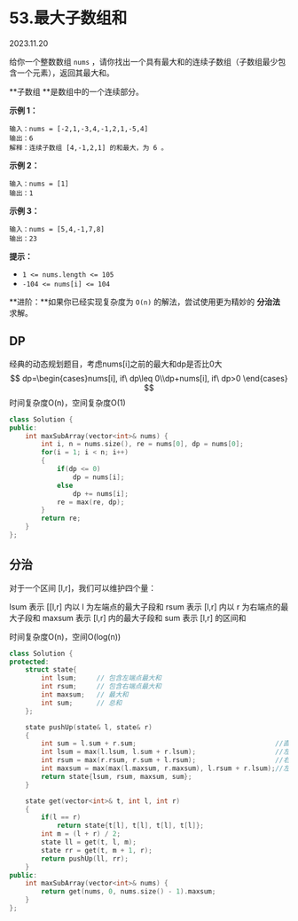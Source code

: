 # 53.最大子数组和

2023.11.20



给你一个整数数组 `nums` ，请你找出一个具有最大和的连续子数组（子数组最少包含一个元素），返回其最大和。

**子数组 **是数组中的一个连续部分。

**示例 1：**

```
输入：nums = [-2,1,-3,4,-1,2,1,-5,4]
输出：6
解释：连续子数组 [4,-1,2,1] 的和最大，为 6 。
```

**示例 2：**

```
输入：nums = [1]
输出：1
```

**示例 3：**

```
输入：nums = [5,4,-1,7,8]
输出：23
```

**提示：**

- `1 <= nums.length <= 105`
- `-104 <= nums[i] <= 104`

**进阶：**如果你已经实现复杂度为 `O(n)` 的解法，尝试使用更为精妙的 **分治法** 求解。





## DP

经典的动态规划题目，考虑nums[i]之前的最大和dp是否比0大
$$
dp=\begin{cases}nums[i], if\ dp\leq 0\\dp+nums[i], if\ dp>0 \end{cases} 
$$
时间复杂度O(n)，空间复杂度O(1)

```c++
class Solution {
public:
    int maxSubArray(vector<int>& nums) {
        int i, n = nums.size(), re = nums[0], dp = nums[0];
        for(i = 1; i < n; i++)
        {
            if(dp <= 0)
                dp = nums[i];
            else
                dp += nums[i];
            re = max(re, dp);
        }
        return re;
    }
};
```



## 分治

对于一个区间 [l,r]，我们可以维护四个量：

lsum 表示 [[l,r] 内以 l 为左端点的最大子段和
rsum 表示 [l,r] 内以 r 为右端点的最大子段和
maxsum 表示 [l,r] 内的最大子段和
sum 表示 [l,r] 的区间和

时间复杂度O(n)，空间O(log(n))

```c++
class Solution {
protected:
    struct state{
        int lsum;     // 包含左端点最大和
        int rsum;     // 包含右端点最大和
        int maxsum;   // 最大和
        int sum;      // 总和
    };

    state pushUp(state& l, state& r)
    {
        int sum = l.sum + r.sum;                                   //直接加和
        int lsum = max(l.lsum, l.sum + r.lsum);                    //左段lsum 或 左段sum与右段lsum之和
        int rsum = max(r.rsum, r.sum + l.rsum);                    //右段rsum 或 右段sum与左段rsum之和
        int maxsum = max(max(l.maxsum, r.maxsum), l.rsum + r.lsum);//左段max 或 右段max 或 左段rsum与右段lsum之和
        return state{lsum, rsum, maxsum, sum};
    }

    state get(vector<int>& t, int l, int r)
    {
        if(l == r)
            return state{t[l], t[l], t[l], t[l]};
        int m = (l + r) / 2;
        state ll = get(t, l, m);
        state rr = get(t, m + 1, r);
        return pushUp(ll, rr);
    }
public:
    int maxSubArray(vector<int>& nums) {
        return get(nums, 0, nums.size() - 1).maxsum;
    }
};
```

